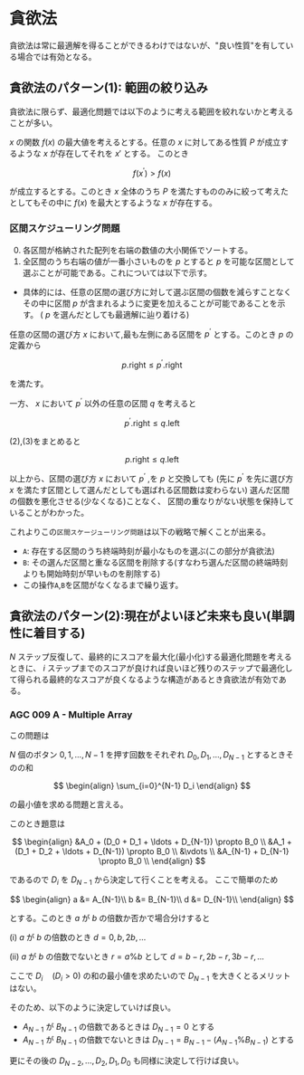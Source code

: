# 貪欲法

貪欲法は常に最適解を得ることができるわけではないが、"良い性質"を有している場合では有効となる。


##  貪欲法のパターン(1): 範囲の絞り込み

貪欲法に限らず、最適化問題では以下のように考える範囲を絞れないかと考えることが多い。


$x$ の関数 $f(x)$ の最大値を考えるとする。任意の $x$ に対してある性質 $P$ が成立するような $x$ が存在してそれを $x\prime$ とする。
このとき

$$
f(x^{\prime}) > f(x) \tag{1}
$$

が成立するとする。このとき $x$ 全体のうち $P$ を満たすもののみに絞って考えたとしてもその中に $f(x)$ を最大とするような $x$ が存在する。

### 区間スケジューリング問題

0. 各区間が格納された配列を右端の数値の大小関係でソートする。
1. 全区間のうち右端の値が一番小さいものを $p$ とすると $p$ を可能な区間として選ぶことが可能である。これについては以下で示す。

- 具体的には、任意の区間の選び方に対して選ぶ区間の個数を減らすことなくその中に区間 $p$ が含まれるように変更を加えることが可能であることを示す。
( $p$ を選んだとしても最適解に辿り着ける)

任意の区間の選び方 $x$ において,最も左側にある区間を $p^{\prime}$ とする。このとき $p$ の定義から


$$ 
p.\text{right} \le p^{\prime}.\text{right} \tag{2} 
$$

を満たす。


一方、 $x$ において $p^{\prime}$ 以外の任意の区間 $q$ を考えると

$$
p^{\prime}.\text{right} \le q.\text{left} \tag{3} 
$$

(2),(3)をまとめると

$$
p.\text{right} \le q.\text{left} \tag{4}
$$


以上から、区間の選び方 $x$ において $p^{\prime}$ ,を $p$ と交換しても
(先に $p^{\prime}$ を先に選び方 $x$ を満たす区間として選んだとしても選ばれる区間数は変わらない)
選んだ区間の個数を悪化させる(少なくなる)ことなく、
区間の重なりがない状態を保持していることがわかった。

これよりこの`区間スケージューリング問題`は以下の戦略で解くことが出来る。

- `A`: 存在する区間のうち終端時刻が最小なものを選ぶ(この部分が貪欲法)
- `B`: その選んだ区間と重なる区間を削除する(すなわち選んだ区間の終端時刻よりも開始時刻が早いものを削除する)
- この操作`A`,`B`を区間がなくなるまで繰り返す。


## 貪欲法のパターン(2):現在がよいほど未来も良い(単調性に着目する)

 $N$ ステップ反復して、最終的にスコアを最大化(最小化)する最適化問題を考えるときに、
$i$ ステップまでのスコアが良ければ良いほど残りのステップで最適化して得られる最終的なスコアが良くなるような構造があるとき貪欲法が有効である。

### AGC 009 A - Multiple Array

この問題は

$N$ 個のボタン $0,1,\ldots,N-1$ を押す回数をそれぞれ $D_0, D_1,\ldots, D_{N-1}$ とするときそのの和

$$
\begin{align}
    \sum_{i=0}^{N-1} D_i
\end{align}
$$

の最小値を求める問題と言える。

このとき題意は

$$
\begin{align}
    &A_0 + (D_0 + D_1 + \ldots + D_{N-1}) \propto B_0 \\
    &A_1 + (D_1 + D_2 + \ldots + D_{N-1}) \propto B_0 \\
    &\vdots \\
    &A_{N-1} + D_{N-1} \propto B_0 \\
\end{align}
$$

であるので $D_i$ を $D_{N-1}$ から決定して行くことを考える。
ここで簡単のため

$$
\begin{align}
    a &= A_{N-1}\\
    b &= B_{N-1}\\
    d &= D_{N-1}\\
\end{align}
$$

とする。このとき $a$ が $b$ の倍数か否かで場合分けすると

(i) $a$ が $b$ の倍数のとき $d = 0,b,2b,\ldots$

(ii) $a$ が $b$ の倍数でないとき $r = a\%b$ として $d = b - r,2b - r, 3b - r, \ldots$

ここで $D_i \quad ( D_i > 0)$ の和の最小値を求めたいので $D_{N-1}$ を大きくとるメリットはない。

そのため、以下のように決定していけば良い。

- $A_{N-1}$ が $B_{N-1}$ の倍数であるときは $D_{N-1} = 0$ とする
- $A_{N-1}$ が $B_{N-1}$ の倍数でないときは $D_{N-1} = B_{N-1} - (A_{N-1} \% B_{N-1})$ とする

更にその後の $D_{N-2},\ldots, D_{2}, D_{1}, D_{0}$ も同様に決定して行けば良い。
